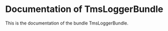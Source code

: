Documentation of TmsLoggerBundle
==============================

This is the documentation of the bundle TmsLoggerBundle.

